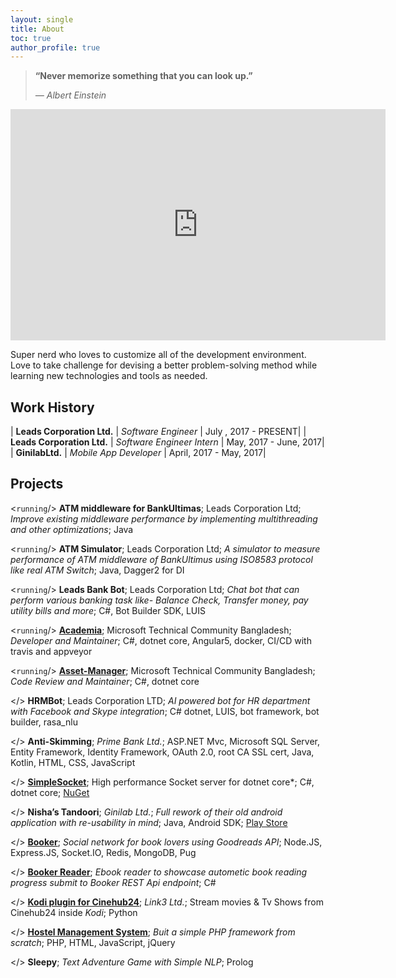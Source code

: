 ```yaml
---
layout: single
title: About
toc: true
author_profile: true
---
```


> **“Never memorize something that you can look up.”**
>
> *― Albert Einstein*

<iframe src='https://codealike.com/Profile/FactsWidget/ratanparai' frameborder='0' scrolling='no' marginheight='0' marginwidth='0' width='600px' height='370px'></iframe>


Super nerd who loves to customize all of the development environment. Love to take challenge for devising a better problem-solving method while learning new technologies and tools as needed.

## Work History

| **Leads Corporation Ltd.** | *Software Engineer* | July , 2017 - PRESENT|
| **Leads Corporation Ltd.** | *Software Engineer Intern* | May, 2017 - June, 2017|
| **GinilabLtd.** | *Mobile App Developer* | April, 2017 - May, 2017|

## Projects
<`running`/> **ATM middleware for BankUltimas**; Leads Corporation Ltd; *Improve existing middleware performance by implementing multithreading and other optimizations*; Java

<`running`/> **ATM Simulator**; Leads Corporation Ltd; *A simulator to measure performance of ATM middleware of BankUltimus using ISO8583 protocol like real ATM Switch*; Java, Dagger2 for DI

<`running`/> **Leads Bank Bot**; Leads Corporation Ltd; *Chat bot that can perform various banking task like- Balance Check, Transfer money, pay utility bills and more*; C#, Bot Builder SDK, LUIS

<`running`/> [**Academia**](https://github.com/techcombd/academia); Microsoft Technical Community Bangladesh; *Developer and Maintainer*; C#, dotnet core, Angular5, docker, CI/CD with travis and appveyor

<`running`/> [**Asset-Manager**](https://github.com/techcombd/asset-manager); Microsoft Technical Community Bangladesh; *Code Review and Maintainer*; C#, dotnet core

</> **HRMBot**; Leads Corporation LTD; *AI powered bot for HR department with Facebook and Skype integration*; C# dotnet, LUIS, bot framework, bot builder, rasa_nlu

</> **Anti-Skimming**; *Prime Bank Ltd.*; ASP.NET Mvc, Microsoft SQL Server, Entity Framework, Identity Framework, OAuth 2.0, root CA SSL cert, Java, Kotlin, HTML, CSS, JavaScript

</> [**SimpleSocket**](https://github.com/ratanparai/SimpleSocket); High performance Socket server for dotnet core*; C#, dotnet core; [NuGet](https://www.nuget.org/packages/Ratan.SimpleSocket/)

</> **Nisha’s Tandoori**; *Ginilab Ltd.*; *Full rework of their old android application with re-usability in mind*; Java, Android SDK; [Play Store](https://play.google.com/store/apps/details?id=com.ginilab.nishastandoori&hl=en)

</> [**Booker**](https://github.com/ratanparai/booke); *Social network for book lovers using Goodreads API*; Node.JS, Express.JS, Socket.IO, Redis, MongoDB, Pug

</> [**Booker Reader**](https://github.com/ratanparai/booker-desktop); *Ebook reader to showcase autometic book reading progress submit to Booker REST Api endpoint*; C#

</> [**Kodi plugin for Cinehub24**](https://github.com/ratanparai/cinehub24); *Link3 Ltd.*; Stream movies & Tv Shows from Cinehub24 inside *Kodi*; Python

</> [**Hostel Management System**](https://github.com/ratanparai/Hostel-Management); *Buit a simple PHP framework from scratch*; PHP, HTML, JavaScript, jQuery

</> **Sleepy**; *Text Adventure Game with Simple NLP*; Prolog

